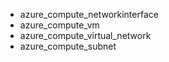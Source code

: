 - azure_compute_networkinterface
- azure_compute_vm
- azure_compute_virtual_network
- azure_compute_subnet
